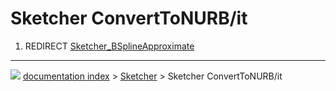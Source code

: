 # Sketcher ConvertToNURB/it
1.  REDIRECT [Sketcher_BSplineApproximate](Sketcher_BSplineApproximate.md)



---
![](images/Button_right.svg) [documentation index](../README.md) > [Sketcher](Sketcher_Workbench.md) > Sketcher ConvertToNURB/it
